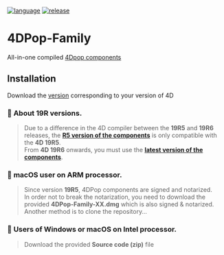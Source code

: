 [![language](https://img.shields.io/static/v1?label=language&message=4d&color=blue)](https://developer.4d.com/)
[![release](https://img.shields.io/github/v/release/vdelachaux/4DPop-Family?include_prereleases)](https://github.com/vdelachaux/4DPop-Family/releases/latest)

# 4DPop-Family
All-in-one compiled [4Dpop components](https://github.com/vdelachaux/4DPop)

## Installation

Download the [version](https://github.com/vdelachaux/4DPop-Family/releases) corresponding to your version of 4D

### 📌 **About 19R versions**.  
>Due to a difference in the 4D compiler between the **19R5** and **19R6** releases, the [**R5 version of the components**](https://github.com/vdelachaux/4DPop-Family/releases/tag/v19R5) is only compatible with the **4D 19R5**.    
>From **4D 19R6** onwards, you must use the [**latest version of the components**](https://github.com/vdelachaux/4DPop-Family/releases/tag/v19R6). 

### 📌 **macOS user on ARM processor**.    
>Since version **19R5**, 4DPop components are signed and notarized.    
>In order not to break the notarization, you need to download the provided **4DPop-Family-XX.dmg** which is also signed & notarized.    
>Another method is to clone the repository…

### 📌 **Users of Windows or macOS on Intel processor**.    
>Download the provided **Source code (zip)** file

